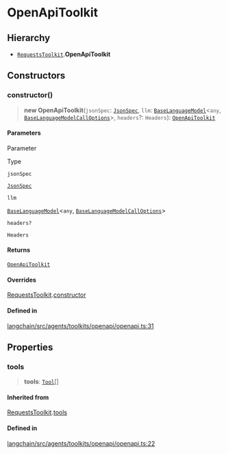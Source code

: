 OpenApiToolkit
==============

Hierarchy[](#hierarchy "Direct link to Hierarchy")
---------------------------------------------------

*   [`RequestsToolkit`](/docs/api/agents/classes/RequestsToolkit).**OpenApiToolkit**

Constructors[](#constructors "Direct link to Constructors")
------------------------------------------------------------

### constructor()[](#constructor "Direct link to constructor()")

> **new OpenApiToolkit**(`jsonSpec`: [`JsonSpec`](/docs/api/tools/classes/JsonSpec), `llm`: [`BaseLanguageModel`](/docs/api/base_language/classes/BaseLanguageModel)<`any`, [`BaseLanguageModelCallOptions`](/docs/api/base_language/interfaces/BaseLanguageModelCallOptions)\>, `headers`?: `Headers`): [`OpenApiToolkit`](/docs/api/agents/classes/OpenApiToolkit)

#### Parameters[](#parameters "Direct link to Parameters")

Parameter

Type

`jsonSpec`

[`JsonSpec`](/docs/api/tools/classes/JsonSpec)

`llm`

[`BaseLanguageModel`](/docs/api/base_language/classes/BaseLanguageModel)<`any`, [`BaseLanguageModelCallOptions`](/docs/api/base_language/interfaces/BaseLanguageModelCallOptions)\>

`headers?`

`Headers`

#### Returns[](#returns "Direct link to Returns")

[`OpenApiToolkit`](/docs/api/agents/classes/OpenApiToolkit)

#### Overrides[](#overrides "Direct link to Overrides")

[RequestsToolkit](/docs/api/agents/classes/RequestsToolkit).[constructor](/docs/api/agents/classes/RequestsToolkit#constructor)

#### Defined in[](#defined-in "Direct link to Defined in")

[langchain/src/agents/toolkits/openapi/openapi.ts:31](https://github.com/hwchase17/langchainjs/blob/1c1274d/langchain/src/agents/toolkits/openapi/openapi.ts#L31)

Properties[](#properties "Direct link to Properties")
------------------------------------------------------

### tools[](#tools "Direct link to tools")

> **tools**: [`Tool`](/docs/api/tools/classes/Tool)\[\]

#### Inherited from[](#inherited-from "Direct link to Inherited from")

[RequestsToolkit](/docs/api/agents/classes/RequestsToolkit).[tools](/docs/api/agents/classes/RequestsToolkit#tools)

#### Defined in[](#defined-in-1 "Direct link to Defined in")

[langchain/src/agents/toolkits/openapi/openapi.ts:22](https://github.com/hwchase17/langchainjs/blob/1c1274d/langchain/src/agents/toolkits/openapi/openapi.ts#L22)
